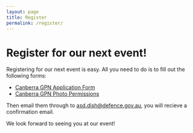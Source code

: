 ```yaml
---
layout: page
title: Register
permalink: /register/
---
```


# Register for our next event! 

Registering for our next event is easy. All you need to do is to fill out the following forms:

  * [Canberra GPN Application Form][gpn application]
  * [Canberra GPN Photo Permissions][gpn photo permission]

Then email them through to [asd.dish@defence.gov.au](mailto:asd.dish@defence.gov.au), you will recieve a confirmation email. 

We look forward to seeing you at our event!

[gpn application]:/static/doc/GPN_Application_Form.pdf
[gpn photo permission]:/static/doc/GPN_Photo_Permission_Form.pdf
